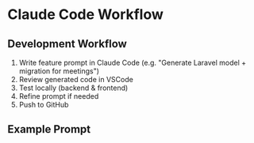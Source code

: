 # Claude Code Workflow

## Development Workflow
1. Write feature prompt in Claude Code (e.g. "Generate Laravel model + migration for meetings")
2. Review generated code in VSCode
3. Test locally (backend & frontend)
4. Refine prompt if needed
5. Push to GitHub

## Example Prompt
